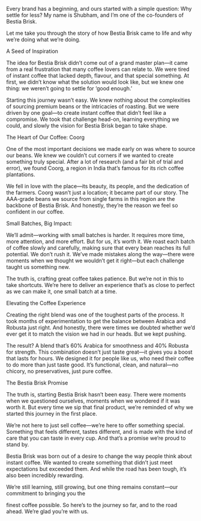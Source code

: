 Every brand has a beginning, and ours started with a simple question: Why settle for less? My name is Shubham, and I’m one of the co-founders of Bestia Brisk. 

Let me take you through the story of how Bestia Brisk came to life and why we’re doing what we’re doing.

A Seed of Inspiration

The idea for Bestia Brisk didn’t come out of a grand master plan—it came from a real frustration that many coffee lovers can relate to. We were tired of instant coffee that lacked depth, flavour, and that special something. At first, we didn’t know what the solution would look like, but we knew one thing: we weren’t going to settle for ‘good enough.’

  

Starting this journey wasn’t easy. We knew nothing about the complexities of sourcing premium beans or the intricacies of roasting. But we were driven by one goal—to create instant coffee that didn’t feel like a compromise. We took that challenge head-on, learning everything we could, and slowly the vision for Bestia Brisk began to take shape.


The Heart of Our Coffee: Coorg

One of the most important decisions we made early on was where to source our beans. We knew we couldn’t cut corners if we wanted to create something truly special. After a lot of research (and a fair bit of trial and error), we found Coorg, a region in India that’s famous for its rich coffee plantations.

  

We fell in love with the place—its beauty, its people, and the dedication of the farmers. Coorg wasn’t just a location; it became part of our story. The AAA-grade beans we source from single farms in this region are the backbone of Bestia Brisk. And honestly, they’re the reason we feel so confident in our coffee.

  

Small Batches, Big Impact:

We’ll admit—working with small batches is harder. It requires more time, more attention, and more effort. But for us, it’s worth it. We roast each batch of coffee slowly and carefully, making sure that every bean reaches its full potential. We don’t rush it. We’ve made mistakes along the way—there were moments when we thought we wouldn’t get it right—but each challenge taught us something new.

  

The truth is, crafting great coffee takes patience. But we’re not in this to take shortcuts. We’re here to deliver an experience that’s as close to perfect as we can make it, one small batch at a time.

  

Elevating the Coffee Experience

Creating the right blend was one of the toughest parts of the process. It took months of experimentation to get the balance between Arabica and Robusta just right. And honestly, there were times we doubted whether we’d ever get it to match the vision we had in our heads. But we kept pushing.

  

The result? A blend that’s 60% Arabica for smoothness and 40% Robusta for strength. This combination doesn’t just taste great—it gives you a boost that lasts for hours. We designed it for people like us, who need their coffee to do more than just taste good. It’s functional, clean, and natural—no chicory, no preservatives, just pure coffee.

  

The Bestia Brisk Promise

The truth is, starting Bestia Brisk hasn’t been easy. There were moments when we questioned ourselves, moments when we wondered if it was worth it. But every time we sip that final product, we’re reminded of why we started this journey in the first place. 

  

We’re not here to just sell coffee—we’re here to offer something special. Something that feels different, tastes different, and is made with the kind of care that you can taste in every cup. And that’s a promise we’re proud to stand by.

  

Bestia Brisk was born out of a desire to change the way people think about instant coffee. We wanted to create something that didn’t just meet expectations but exceeded them. And while the road has been tough, it’s also been incredibly rewarding.

  

We’re still learning, still growing, but one thing remains constant—our commitment to bringing you the 

finest coffee possible. So here’s to the journey so far, and to the road ahead. We’re glad you’re with us.

